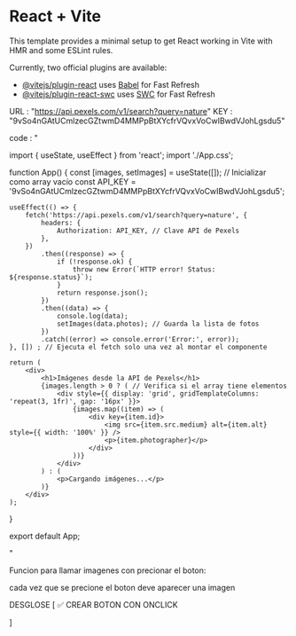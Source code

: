 # React + Vite

This template provides a minimal setup to get React working in Vite with HMR and some ESLint rules.

Currently, two official plugins are available:

- [@vitejs/plugin-react](https://github.com/vitejs/vite-plugin-react/blob/main/packages/plugin-react/README.md) uses [Babel](https://babeljs.io/) for Fast Refresh
- [@vitejs/plugin-react-swc](https://github.com/vitejs/vite-plugin-react-swc) uses [SWC](https://swc.rs/) for Fast Refresh

URL : "https://api.pexels.com/v1/search?query=nature"
KEY : "9vSo4nGAtUCmlzecGZtwmD4MMPpBtXYcfrVQvxVoCwIBwdVJohLgsdu5"

code : "

import { useState, useEffect } from 'react';
import './App.css';

function App() {
const [images, setImages] = useState([]); // Inicializar como array vacío
const API_KEY = '9vSo4nGAtUCmlzecGZtwmD4MMPpBtXYcfrVQvxVoCwIBwdVJohLgsdu5';

    useEffect(() => {
    	fetch('https://api.pexels.com/v1/search?query=nature', {
    		headers: {
    			Authorization: API_KEY, // Clave API de Pexels
    		},
    	})
    		.then((response) => {
    			if (!response.ok) {
    				throw new Error(`HTTP error! Status: ${response.status}`);
    			}
    			return response.json();
    		})
    		.then((data) => {
    			console.log(data);
    			setImages(data.photos); // Guarda la lista de fotos
    		})
    		.catch((error) => console.error('Error:', error));
    }, []) ; // Ejecuta el fetch solo una vez al montar el componente

    return (
    	<div>
    		<h1>Imágenes desde la API de Pexels</h1>
    		{images.length > 0 ? ( // Verifica si el array tiene elementos
    			<div style={{ display: 'grid', gridTemplateColumns: 'repeat(3, 1fr)', gap: '16px' }}>
    				{images.map((item) => (
    					<div key={item.id}>
    						<img src={item.src.medium} alt={item.alt} style={{ width: '100%' }} />
    						<p>{item.photographer}</p>
    					</div>
    				))}
    			</div>
    		) : (
    			<p>Cargando imágenes...</p>
    		)}
    	</div>
    );

}

export default App;

"

Funcion para llamar imagenes con precionar el boton:

cada vez que se precione el boton deve aparecer una imagen

DESGLOSE [
	✅ CREAR BOTON CON ONCLICK

]
